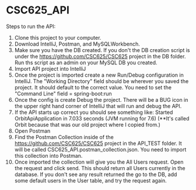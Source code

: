 # CSC625_API

Steps to run the API:

1)  Clone this project to your computer.
2)  Download IntelliJ, Postman, and MySQLWorkbench.
3)  Make sure you have the DB created.  If you don't the DB creation script is under the https://github.com/CSC625/CSC625 project in the DB folder.  Run ths script as an admin on your MySQL DB you created.
4)  Import API project into IntelliJ
5)  Once the project is imported create a new Run/Debug configuration in IntelliJ.  The "Working Directory" field should be wherever you saved the project.  It should default to the correct value.  You need to set the "Command Line" field = spring-boot:run
6)  Once the config is create Debug the project.  There will be a BUG icon in the upper right hand corner of IntelliJ that will run and debug the API.
7) If the API starts up correct you should see something like: Started OrbitApiApplication in 7.033 seconds (JVM running for 7.6) (**It's called Orbit because that was our old project where I copied from.)
8) Open Postman
9) Find the Postman Collection inside of the https://github.com/CSC625/CSC625 project in the API_TEST folder.  It will be called CSC625_API.postman_collection.json.  You need to import this collection into Postman.
10) Once imported the collection will give you the All Users request.  Open the request and click send.  This should return all Users currently in the database.  If you don't see any result returned the go to the DB, add some default users in the User table, and try the request again.
